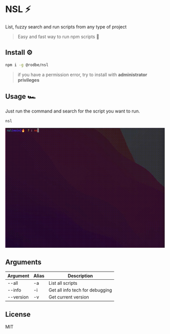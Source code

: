 # NSL ⚡️
List, fuzzy search and run scripts from any type of project

> Easy and fast way to run npm scripts  🚀

## Install ⚙️

```bash
npm i -g @rodbe/nsl
```

> if you have a permission error, try to install with **administrator privileges**

## Usage 🏎️

Just run the command and search for the script you want to run.

```bash
nsl
```
![nsl](./assets/preview.gif)

## Arguments

| Argument  | Alias | Description                     |
|-----------|-------|---------------------------------|
| --all     | -a    | List all scripts                |
| --info    | -i    | Get all info tech for debugging |
| --version | -v    | Get current version             |


## License

MIT